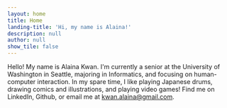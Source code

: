 ```yaml
---
layout: home
title: Home
landing-title: 'Hi, my name is Alaina!'
description: null
author: null
show_tile: false
---
```


Hello! My name is Alaina Kwan. I'm currently a senior at the University of Washington in Seattle, majoring in Informatics, and focusing on human-computer interaction. In my spare time, I like playing Japanese drums, drawing comics and illustrations, and playing video games! Find me on LinkedIn, Github, or email me at <a href="mailto:kwan.alaina@gmail.com">kwan.alaina@gmail.com</a>.